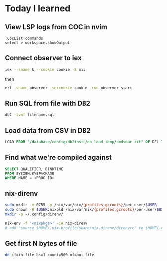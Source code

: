 # Today I learned

## View LSP logs from COC in nvim

```
:CocList commands
select > workspace.showOutput
```

## Connect observer to iex

```sh
iex --sname k --cookie cookie -S mix
```

then

```sh
erl -sname observer -setcookie cookie -run observer start
```

## Run SQL from file with DB2

```sh
db2 -tvmf filename.sql
```

## Load data from CSV in DB2

```sql
LOAD FROM "/database/config/db2inst1/db_load_temp/smdsear.txt" OF DEL INSERT INTO TMDSEAR
```

## Find what we're compiled against

```sql
SELECT QUALIFIER, BINDTIME
FROM SYSIBM.SYSPACKAGE
WHERE NAME = <PROG_ID>
```

## nix-direnv

```sh
sudo mkdir -m 0755 -p /nix/var/nix/{profiles,gcroots}/per-user/$USER
sudo chown -R $USER:nixbld /nix/var/nix/{profiles,gcroots}/per-user/$USER
mkdir -p ~/.config/direnv/

nix-env -f '<nixpkgs>' -iA nix-direnv
# add "source $HOME/.nix-profile/share/nix-direnv/direnvrc" to $HOME/.config/direnv/direnvrc
```

## Get first N bytes of file

```sh
dd if=in.file bs=1 count=500 of=out.file
```
